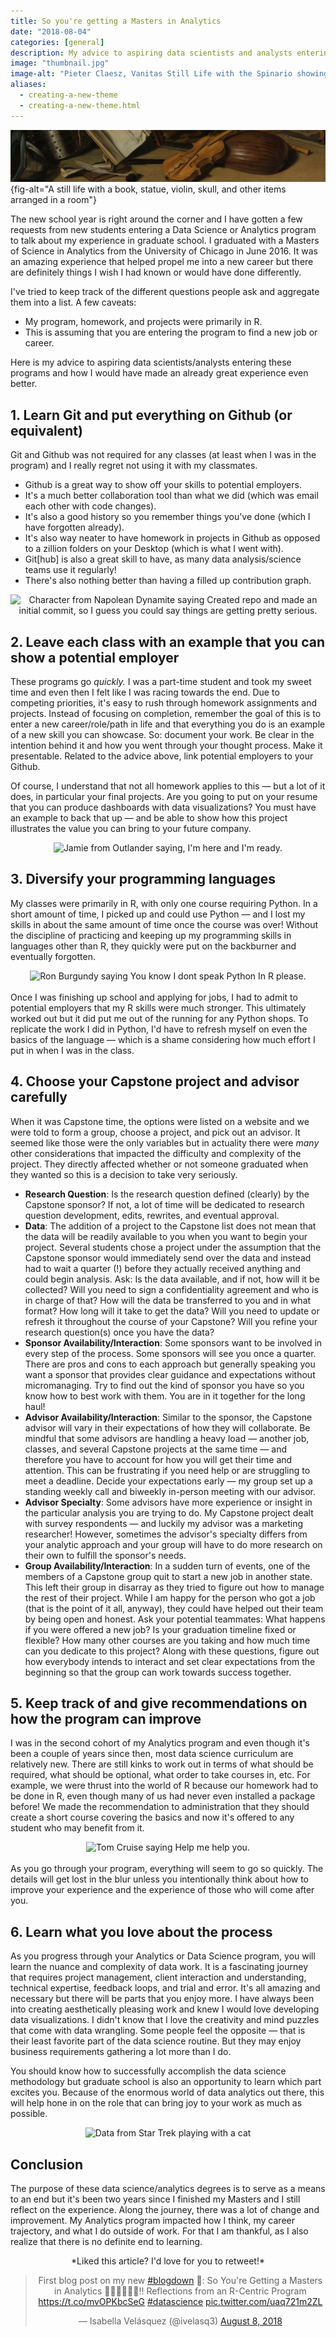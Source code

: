 ```yaml
---
title: So you're getting a Masters in Analytics
date: "2018-08-04"
categories: [general]
description: My advice to aspiring data scientists and analysts entering these programs.
image: "thumbnail.jpg"
image-alt: "Pieter Claesz, Vanitas Still Life with the Spinario showing a still life with a book, statue, violin, skull, and other items arranged in a room"
aliases:
  - creating-a-new-theme
  - creating-a-new-theme.html
---
```


![Pieter Claesz, Vanitas Still Life with the Spinario (1628)](thumbnail-wide.jpg){fig-alt="A still life with a book, statue, violin, skull, and other items arranged in a room"}

The new school year is right around the corner and I have gotten a few requests from new students entering a Data Science or Analytics program to talk about my experience in graduate school. I graduated with a Masters of Science in Analytics from the University of Chicago in June 2016. It was an amazing experience that helped propel me into a new career but there are definitely things I wish I had known or would have done differently.

I've tried to keep track of the different questions people ask and aggregate them into a list. A few caveats:

- My program, homework, and projects were primarily in R.
- This is assuming that you are entering the program to find a new job or career.

Here is my advice to aspiring data scientists/analysts entering these programs and how I would have made an already great experience even better.

## 1. Learn Git and put everything on Github (or equivalent)

Git and Github was not required for any classes (at least when I was in the program) and I really regret not using it with my classmates.

* Github is a great way to show off your skills to potential employers.
* It's a much better collaboration tool than what we did (which was email each other with code changes).
* It's also a good history so you remember things you've done (which I have forgotten already).
* It's also way neater to have homework in projects in Github as opposed to a zillion folders on your Desktop (which is what I went with).
* Git[hub] is also a great skill to have, as many data analysis/science teams use it regularly!
* There's also nothing better than having a filled up contribution graph.

<center>
<img src="https://i.imgur.com/7c6ss6v.jpg?style=centerme" alt="Character from Napolean Dynamite saying Created repo and made an initial commit, so I guess you could say things are getting pretty serious."></img>
</center>

## 2. Leave each class with an example that you can show a potential employer

These programs go *quickly.* I was a part-time student and took my sweet time and even then I felt like I was racing towards the end. Due to competing priorities, it's easy to rush through homework assignments and projects. Instead of focusing on completion, remember the goal of this is to enter a new career/role/path in life and that everything you do is an example of a new skill you can showcase. So: document your work. Be clear in the intention behind it and how you went through your thought process. Make it presentable. Related to the advice above, link potential employers to your Github.

Of course, I understand that not all homework applies to this — but a lot of it does, in particular your final projects. Are you going to put on your resume that you can produce dashboards with data visualizations? You must have an example to back that up — and be able to show how this project illustrates the value you can bring to your future company.

<center>
<img src="https://miro.medium.com/max/1838/1*5U_4FZ82_Lf4p6o82VTGuQ.gif" alt="Jamie from Outlander saying, I'm here and I'm ready."></img>
</center>

## 3. Diversify your programming languages

My classes were primarily in R, with only one course requiring Python. In a short amount of time, I picked up and could use Python — and I lost my skills in about the same amount of time once the course was over! Without the discipline of practicing and keeping up my programming skills in languages other than R, they quickly were put on the backburner and eventually forgotten.

<center>
<img src="https://media.makeameme.org/created/you-know-i-5b67d1.jpg?style=centerme" alt="Ron Burgundy saying You know I dont speak Python In R please."></img>
</center>
<br>
Once I was finishing up school and applying for jobs, I had to admit to potential employers that my R skills were much stronger. This ultimately worked out but it did put me out of the running for any Python shops. To replicate the work I did in Python, I'd have to refresh myself on even the basics of the language — which is a shame considering how much effort I put in when I was in the class.

## 4. Choose your Capstone project and advisor carefully

When it was Capstone time, the options were listed on a website and we were told to form a group, choose a project, and pick out an advisor. It seemed like those were the only variables but in actuality there were *many* other considerations that impacted the difficulty and complexity of the project. They directly affected whether or not someone graduated when they wanted so this is a decision to take very seriously.

- **Research Question**: Is the research question defined (clearly) by the Capstone sponsor? If not, a lot of time will be dedicated to research question development, edits, rewrites, and eventual approval.
- **Data**: The addition of a project to the Capstone list does not mean that the data will be readily available to you when you want to begin your project. Several students chose a project under the assumption that the Capstone sponsor would immediately send over the data and instead had to wait a quarter (!) before they actually received anything and could begin analysis. Ask: Is the data available, and if not, how will it be collected? Will you need to sign a confidentiality agreement and who is in charge of that? How will the data be transferred to you and in what format? How long will it take to get the data? Will you need to update or refresh it throughout the course of your Capstone? Will you refine your research question(s) once you have the data?
- **Sponsor Availability/Interaction**: Some sponsors want to be involved in every step of the process. Some sponsors will see you once a quarter. There are pros and cons to each approach but generally speaking you want a sponsor that provides clear guidance and expectations without micromanaging. Try to find out the kind of sponsor you have so you know how to best work with them. You are in it together for the long haul!
- **Advisor Availability/Interaction**: Similar to the sponsor, the Capstone advisor will vary in their expectations of how they will collaborate. Be mindful that some advisors are handling a heavy load — another job, classes, and several Capstone projects at the same time — and therefore you have to account for how you will get their time and attention. This can be frustrating if you need help or are struggling to meet a deadline. Decide your expectations early — my group set up a standing weekly call and biweekly in-person meeting with our advisor.
- **Advisor Specialty**: Some advisors have more experience or insight in the particular analysis you are trying to do. My Capstone project dealt with survey respondents — and luckily my advisor was a marketing researcher! However, sometimes the advisor's specialty differs from your analytic approach and your group will have to do more research on their own to fulfill the sponsor's needs.
- **Group Availability/Interaction**: In a sudden turn of events, one of the members of a Capstone group quit to start a new job in another state. This left their group in disarray as they tried to figure out how to manage the rest of their project. While I am happy for the person who got a job (that is the point of it all, anyway), they could have helped out their team by being open and honest. Ask your potential teammates: What happens if you were offered a new job? Is your graduation timeline fixed or flexible? How many other courses are you taking and how much time can you dedicate to this project? Along with these questions, figure out how everybody intends to interact and set clear expectations from the beginning so that the group can work towards success together.

## 5. Keep track of and give recommendations on how the program can improve

I was in the second cohort of my Analytics program and even though it's been a couple of years since then, most data science curriculum are relatively new. There are still kinks to work out in terms of what should be required, what should be optional, what order to take courses in, etc. For example, we were thrust into the world of R because our homework had to be done in R, even though many of us had never even installed a package before! We made the recommendation to administration that they should create a short course covering the basics and now it's offered to any student who may benefit from it.

<center>
<img src="https://media.giphy.com/media/uRb2p09vY8lEs/giphy.gif?style=centerme" alt="Tom Cruise saying Help me help you."></img>
</center>
<br>
As you go through your program, everything will seem to go so quickly. The details will get lost in the blur unless you intentionally think about how to improve your experience and the experience of those who will come after you.

## 6. Learn what you love about the process

As you progress through your Analytics or Data Science program, you will learn the nuance and complexity of data work. It is a fascinating journey that requires project management, client interaction and understanding, technical expertise, feedback loops, and trial and error. It's all amazing and necessary but there will be parts that you enjoy more. I have always been into creating aesthetically pleasing work and knew I would love developing data visualizations. I didn't know that I love the creativity and mind puzzles that come with data wrangling. Some people feel the opposite — that is their least favorite part of the data science routine. But they may enjoy business requirements gathering a lot more than I do.

You should know how to successfully accomplish the data science methodology but graduate school is also an opportunity to learn which part excites you. Because of the enormous world of data analytics out there, this will help hone in on the role that can bring joy to your work as much as possible.

<center>
<img src="https://i.chzbgr.com/full/7462068736/h27B781F0/?style=centerme" alt="Data from Star Trek playing with a cat"></img>
</center>

## Conclusion

The purpose of these data science/analytics degrees is to serve as a means to an end but it's been two years since I finished my Masters and I still reflect on the experience. Along the journey, there was a lot of change and improvement. My Analytics program impacted how I think, my career trajectory, and what I do outside of work. For that I am thankful, as I also realize that there is no definite end to learning.

<center>
*Liked this article? I'd love for you to retweet!*

<blockquote class="twitter-tweet"><p lang="en" dir="ltr">First blog post on my new <a href="https://twitter.com/hashtag/blogdown?src=hash&amp;ref_src=twsrc%5Etfw">#blogdown</a> 🎉: So You&#39;re Getting a Masters in Analytics 👩🏽‍🎓👨🏽‍🎓‼️ Reflections from an R-Centric Program <a href="https://t.co/mvOPKbcSeG">https://t.co/mvOPKbcSeG</a> <a href="https://twitter.com/hashtag/datascience?src=hash&amp;ref_src=twsrc%5Etfw">#datascience</a> <a href="https://t.co/uaq721m2ZL">pic.twitter.com/uaq721m2ZL</a></p>&mdash; Isabella Velásquez (@ivelasq3) <a href="https://twitter.com/ivelasq3/status/1027200743030149122?ref_src=twsrc%5Etfw">August 8, 2018</a></blockquote> <script async src="https://platform.twitter.com/widgets.js" charset="utf-8"></script> 
</center>
